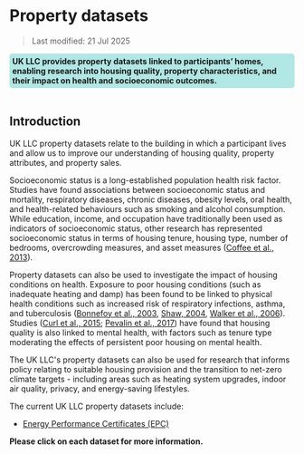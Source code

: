 # Property datasets

> Last modified: 21 Jul 2025

<div style="background-color: rgba(0, 178, 169, 0.3); padding: 5px; border-radius: 5px;"><strong>UK LLC provides property datasets linked to participants’ homes, enabling research into housing quality, property characteristics, and their impact on health and socioeconomic outcomes.</strong></div>  
<br>

## Introduction

UK LLC property datasets relate to the building in which a participant lives and allow us to improve our understanding of housing quality, property attributes, and property sales.

Socioeconomic status is a long-established population health risk factor. Studies have found associations between socioeconomic status and mortality, respiratory diseases, chronic diseases, obesity levels, oral health, and health-related behaviours such as smoking and alcohol consumption. While education, income, and occupation have traditionally been used as indicators of socioeconomic status, other research has represented socioeconomic status in terms of housing tenure, housing type, number of bedrooms, overcrowding measures, and asset measures ([Coffee et al., 2013](https://link.springer.com/content/pdf/10.1186/1476-072X-12-22.pdf)).

Property datasets can also be used to investigate the impact of housing conditions on health. Exposure to poor housing conditions (such as inadequate heating and damp) has been found to be linked to physical health conditions such as increased risk of respiratory infections, asthma, and tuberculosis ([Bonnefoy et al., 2003](https://ajph.aphapublications.org/doi/pdf/10.2105/AJPH.93.9.1559?download=true), [Shaw, 2004](https://www.annualreviews.org/content/journals/10.1146/annurev.publhealth.25.101802.123036), [Walker et al., 2006](https://academic.oup.com/eurpub/article-abstract/16/5/463/590405)). Studies ([Curl et al., 2015](https://jech.bmj.com/content/jech/69/1/12.full.pdf?casa\_token=vviE2IHz\_hQAAAAA:4xzpm5H\_2nojZfNGUp60JGlH7k6pknkpyPQ52Nl3nRGBKK3qhXmu2JwVh51vjx7F1oY4CcIXn7E); [Pevalin et al., 2017](https://www.sciencedirect.com/science/article/pii/S0091743517303419?casa\_token=KyiCV2Aw6YAAAAAA:DU1sAChcXUC4xYAvHMFeiYlkekCaXaLVbOcmE7q2h9RSXQzONvfB9cNUnbeAdGFgi0HtAF2m6A)) have found that housing quality is also linked to mental health, with factors such as tenure type moderating the effects of persistent poor housing on mental health.

The UK LLC's property datasets can also be used for research that informs policy relating to suitable housing provision and the transition to net-zero climate targets - including areas such as heating system upgrades, indoor air quality, privacy, and energy-saving lifestyles.

The current UK LLC property datasets include:

- [Energy Performance Certificates (EPC)](../property_datasets/EPC.md)

**Please click on each dataset for more information.**



